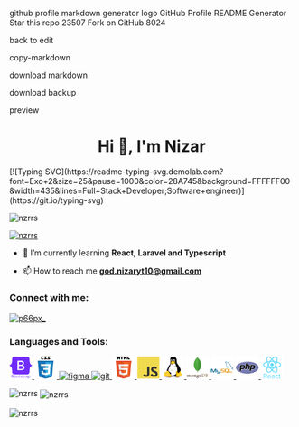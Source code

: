 github profile markdown generator logo
GitHub Profile README Generator
Star this repo
23507
Fork on GitHub
8024

back to edit

copy-markdown

download markdown

download backup

preview
<h1 align="center">Hi 👋, I'm Nizar</h1>
[![Typing SVG](https://readme-typing-svg.demolab.com?font=Exo+2&size=25&pause=1000&color=28A745&background=FFFFFF00&width=435&lines=Full+Stack+Developer;Software+engineer)](https://git.io/typing-svg)

<p align="left"> <img src="https://komarev.com/ghpvc/?username=nzrrs&label=Profile%20views&color=0e75b6&style=flat" alt="nzrrs" /> </p>

<p align="left"> <a href="https://github.com/ryo-ma/github-profile-trophy"><img src="https://github-profile-trophy.vercel.app/?username=nzrrs" alt="nzrrs" /></a> </p>

- 🌱 I’m currently learning **React, Laravel and Typescript**

- 📫 How to reach me **god.nizaryt10@gmail.com**

<h3 align="left">Connect with me:</h3>
<p align="left">
<a href="https://instagram.com/p66px_" target="blank"><img align="center" src="https://raw.githubusercontent.com/rahuldkjain/github-profile-readme-generator/master/src/images/icons/Social/instagram.svg" alt="p66px_" height="30" width="40" /></a>
</p>

<h3 align="left">Languages and Tools:</h3>
<p align="left"> <a href="https://getbootstrap.com" target="_blank" rel="noreferrer"> <img src="https://raw.githubusercontent.com/devicons/devicon/master/icons/bootstrap/bootstrap-plain-wordmark.svg" alt="bootstrap" width="40" height="40"/> </a> <a href="https://www.w3schools.com/css/" target="_blank" rel="noreferrer"> <img src="https://raw.githubusercontent.com/devicons/devicon/master/icons/css3/css3-original-wordmark.svg" alt="css3" width="40" height="40"/> </a> <a href="https://www.figma.com/" target="_blank" rel="noreferrer"> <img src="https://www.vectorlogo.zone/logos/figma/figma-icon.svg" alt="figma" width="40" height="40"/> </a> <a href="https://git-scm.com/" target="_blank" rel="noreferrer"> <img src="https://www.vectorlogo.zone/logos/git-scm/git-scm-icon.svg" alt="git" width="40" height="40"/> </a> <a href="https://www.w3.org/html/" target="_blank" rel="noreferrer"> <img src="https://raw.githubusercontent.com/devicons/devicon/master/icons/html5/html5-original-wordmark.svg" alt="html5" width="40" height="40"/> </a> <a href="https://developer.mozilla.org/en-US/docs/Web/JavaScript" target="_blank" rel="noreferrer"> <img src="https://raw.githubusercontent.com/devicons/devicon/master/icons/javascript/javascript-original.svg" alt="javascript" width="40" height="40"/> </a> <a href="https://www.linux.org/" target="_blank" rel="noreferrer"> <img src="https://raw.githubusercontent.com/devicons/devicon/master/icons/linux/linux-original.svg" alt="linux" width="40" height="40"/> </a> <a href="https://www.mongodb.com/" target="_blank" rel="noreferrer"> <img src="https://raw.githubusercontent.com/devicons/devicon/master/icons/mongodb/mongodb-original-wordmark.svg" alt="mongodb" width="40" height="40"/> </a> <a href="https://www.mysql.com/" target="_blank" rel="noreferrer"> <img src="https://raw.githubusercontent.com/devicons/devicon/master/icons/mysql/mysql-original-wordmark.svg" alt="mysql" width="40" height="40"/> </a> <a href="https://www.php.net" target="_blank" rel="noreferrer"> <img src="https://raw.githubusercontent.com/devicons/devicon/master/icons/php/php-original.svg" alt="php" width="40" height="40"/> </a> <a href="https://reactjs.org/" target="_blank" rel="noreferrer"> <img src="https://raw.githubusercontent.com/devicons/devicon/master/icons/react/react-original-wordmark.svg" alt="react" width="40" height="40"/> </a> </p>

<p><img align="left" src="https://github-readme-stats.vercel.app/api/top-langs?username=nzrrs&show_icons=true&locale=en&layout=compact" alt="nzrrs" /></p>

<p>&nbsp;<img align="center" src="https://github-readme-stats.vercel.app/api?username=nzrrs&show_icons=true&locale=en" alt="nzrrs" /></p>

<p><img align="center" src="https://github-readme-streak-stats.herokuapp.com/?user=nzrrs&" alt="nzrrs" /></p>


